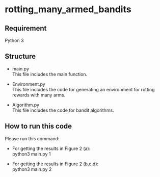 # rotting_many_armed_bandits

## Requirement
 Python 3


## Structure
  * main.py\
    This file includes the main function.
    
  * Environment.py\
  This file includes the code for generating an environment for rotting rewards with many arms. 
  
  * Algorithm.py\
  This file includes the code for bandit algorithms.

## How to run this code
Please run this command:

 * For getting the results in Figure 2 (a):\
 python3 main.py 1

 * For getting the results in Figure 2 (b,c,d):\
 python3 main.py 2
